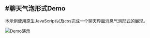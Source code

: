 #聊天气泡形式Demo
---
本示例使用原生JavaScript以及css完成一个聊天界面消息气泡形式的展现。


![Demo演示](http://monster1935.github.io/chatBubble)
